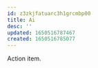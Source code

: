 ```yaml
---
id: z3zkjfatuarc3h1grcmbp00
title: Ai
desc: ''
updated: 1650516787467
created: 1650516785077
---
```


Action item.
